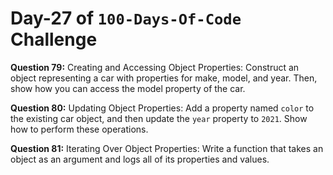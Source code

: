 # Day-27 of `100-Days-Of-Code` Challenge

**Question 79:** Creating and Accessing Object Properties: Construct an object representing a car with properties for make, model, and year. Then, show how you can access the model property of the car.

**Question 80:** Updating Object Properties: Add a property named `color` to the existing car object, and then update the `year` property to `2021`. Show how to perform these operations.

**Question 81:** Iterating Over Object Properties: Write a function that takes an object as an argument and logs all of its properties and values.
